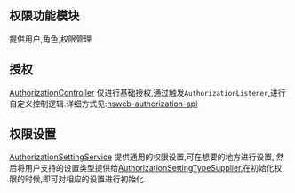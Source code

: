 ## 权限功能模块

提供用户,角色,权限管理

## 授权
[AuthorizationController](hsweb-system-authorization-controller/src/main/java/org/hswebframework/web/controller/authorization/AuthorizationController.java)
仅进行基础授权,通过触发`AuthorizationListener`,进行自定义控制逻辑.详细方式见:[hsweb-authorization-api](../../hsweb-authorization/hsweb-authorization-api#listener)

## 权限设置
[AuthorizationSettingService]() 提供通用的权限设置,可在想要的地方进行设置,
然后将用户支持的设置类型提供给[AuthorizationSettingTypeSupplier](),在初始化权限的时候,即可对相应的设置进行初始化.

